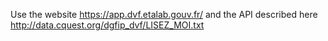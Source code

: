 Use the website https://app.dvf.etalab.gouv.fr/ and the API described here http://data.cquest.org/dgfip_dvf/LISEZ_MOI.txt